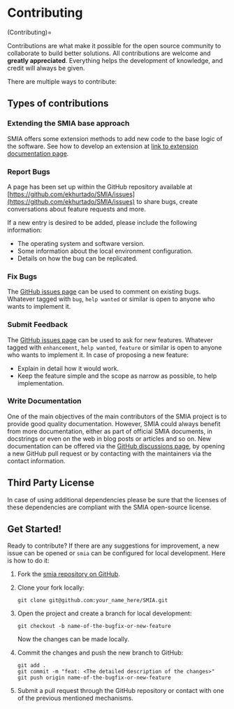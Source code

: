 # Contributing

(Contributing)=

Contributions are what make it possible for the open source community to collaborate to build better solutions. All contributions are welcome and **greatly appreciated**. Everything helps the development of knowledge, and credit will always be given.

There are multiple ways to contribute:

## Types of contributions

### Extending the SMIA base approach

SMIA offers some extension methods to add new code to the base logic of the software. See how to develop an extension at [link to extension documentation page](https://smia.readthedocs.io/en/latest/smia_user_guide/extension_guide.html).


### Report Bugs

A page has been set up within the GitHub repository available at [https://github.com/ekhurtado/SMIA/issues](https://github.com/ekhurtado/SMIA/issues) to share bugs, create conversations about feature requests and more.

If a new entry is desired to be added, please include the following information:

- The operating system and software version.
- Some information about the local environment configuration.
- Details on how the bug can be replicated.

### Fix Bugs

The [GitHub issues page](https://github.com/ekhurtado/SMIA/issues) can be used to comment on existing bugs. Whatever tagged with ``bug``, ``help wanted`` or similar is open to anyone who wants to implement it.

### Submit Feedback

The [GitHub issues page](https://github.com/ekhurtado/SMIA/issues) can be used to ask for new features. Whatever tagged with ``enhancement``, ``help wanted``, ``feature`` or similar is open to anyone who wants to implement it. In case of proposing a new feature:

- Explain in detail how it would work.
- Keep the feature simple and the scope as narrow as possible, to help implementation.

### Write Documentation

One of the main objectives of the main contributors of the SMIA project is to provide good quality documentation. However, SMIA could always benefit from more documentation, either as part of official SMIA documents, in docstrings or even on the web in blog posts or articles and so on. New documentation can be offered via the [GitHub discussions page](https://github.com/ekhurtado/SMIA/discussions), by opening a new GitHub pull request or by contacting with the maintainers via the contact information.

[//]: # (TODO pensar si añadir informacion de contacto)

## Third Party License

In case of using additional dependencies please be sure that the licenses of these dependencies are compliant with the SMIA open-source license.

## Get Started!

Ready to contribute? If there are any suggestions for improvement, a new issue can be opened or ``smia`` can be configured for local development. Here is how to do it:

1. Fork the [smia repository on GitHub](https://github.com/ekhurtado/SMIA).
2. Clone your fork locally:
    ```
    git clone git@github.com:your_name_here/SMIA.git
    ```
3. Open the project and create a branch for local development:
    ```
    git checkout -b name-of-the-bugfix-or-new-feature
    ```
   
    Now the changes can be made locally.

4. Commit the changes and push the new branch to GitHub:
    ```
    git add .
    git commit -m "feat: <The detailed description of the changes>"
    git push origin name-of-the-bugfix-or-new-feature
    ```
5. Submit a pull request through the GitHub repository or contact with one of the previous mentioned mechanisms.
